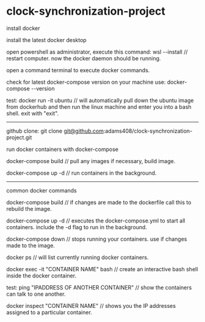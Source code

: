 # clock-synchronization-project

install docker

install the latest docker desktop

open powershell as administrator, execute this command: wsl --install // restart computer. now the docker daemon should be running.

open a command terminal to execute docker commands.

check for latest docker-compose version on your machine use: docker-compose --version

test: docker run -it ubuntu // will automatically pull down the ubuntu image from dockerhub and then run the linux machine and enter you into a bash shell. exit with "exit".

---

github clone: git clone git@github.com:adams408/clock-synchronization-project.git

run docker containers with docker-compose

docker-compose build // pull any images if necessary, build image.

docker-compose up -d // run containers in the background.

---

common docker commands

docker-compose build // if changes are made to the dockerfile call this to rebuild the image.

docker-compose up -d // executes the docker-compose.yml to start all containers. include the -d flag to run in the background.

docker-compose down // stops running your containers. use if changes made to the image.

docker ps // will list currently running docker containers.

docker exec -it "CONTAINER NAME" bash // create an interactive bash shell inside the docker container.

test: ping "IPADDRESS OF ANOTHER CONTAINER" // show the containers can talk to one another.

docker inspect "CONTAINER NAME" // shows you the IP addresses assigned to a particular container.
